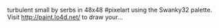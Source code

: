 turbulent small by serbs in 48x48 #pixelart using the Swanky32 palette. Visit http://paint.lo4d.net/ to draw your… 